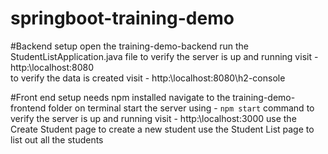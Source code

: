 # springboot-training-demo
#Backend setup
open the training-demo-backend
run the StudentListApplication.java file
to verify the server is up and running visit - http:\\localhost:8080\
to verify the data is created visit - http:\\localhost:8080\h2-console

#Front end setup
needs npm installed
navigate to the training-demo-frontend folder on terminal
start the server using - `npm start` command 
to verify the server is up and running visit - http:\\localhost:3000
use the Create Student page to create a new student
use the Student List page to list out all the students
